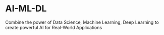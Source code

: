 # AI-ML-DL
 Combine the power of Data Science, Machine Learning, Deep Learning to create powerful AI for Real-World Applications

